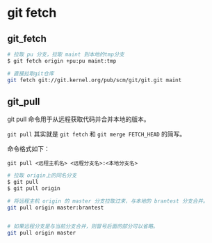 # git fetch

## git_fetch


``` bash
# 拉取 pu 分支，拉取 maint 到本地的tmp分支
$ git fetch origin +pu:pu maint:tmp

# 直接拉取git仓库
git fetch git://git.kernel.org/pub/scm/git/git.git maint
```


## git_pull

git pull 命令用于从远程获取代码并合并本地的版本。

`git pull` 其实就是 `git fetch` 和 `git merge FETCH_HEAD` 的简写。

命令格式如下：
```
git pull <远程主机名> <远程分支名>:<本地分支名>

```

``` bash
# 拉取 origin上的同名分支
$ git pull
$ git pull origin

# 将远程主机 origin 的 master 分支拉取过来，与本地的 brantest 分支合并。
git pull origin master:brantest


# 如果远程分支是与当前分支合并，则冒号后面的部分可以省略。
git pull origin master
```
